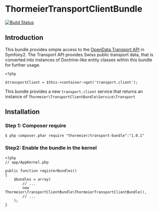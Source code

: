 ThormeierTransportClientBundle
==============================

[![Build Status](https://travis-ci.org/thormeier/transport-client-bundle.png?branch=master)](https://travis-ci.org/thormeier/transport-client-bundle)

## Introduction

This bundle provides simple access to the [OpenData Transport API](http://transport.opendata.ch/) in Symfony2. The Transport API provides Swiss public transport data, that is converted into instances of Doctrine-like entity classes within this bundle for further usage.

    <?php
    
    $transportClient = $this->container->get('transport.client');

This bundle provides a new `transport.client` service that returns an instance of `Thormeier\TransportClientBundle\Service\Transport`

## Installation

### Step 1: Composer require

    $ php composer.phar require "thormeier/transport-bundle":"1.0.1"

### Step2: Enable the bundle in the kernel

    <?php
    // app/AppKernel.php
    
    public function registerBundles()
    {
        $bundles = array(
            // ...
            new Thormeier\TransportClientBundle\ThormeierTransportClientBundle(),
            // ...
        );
    }
